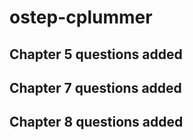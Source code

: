 # ostep-cplummer
## Chapter 5 questions added
## Chapter 7 questions added
## Chapter 8 questions added

